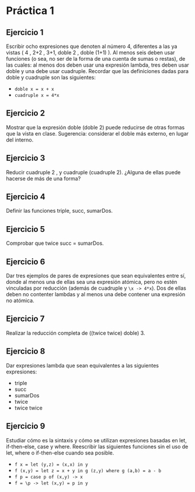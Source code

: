 # Práctica 1

## Ejercicio 1
Escribir ocho expresiones que denoten al número 4, diferentes a las ya vistas ( 4 , 2+2 , 3+1, doble 2 , doble (1+1) ). Al menos seis deben usar funciones (o sea, no ser de la forma de una cuenta de sumas o restas), de las cuales: al menos dos deben usar una expresión lambda, tres deben usar doble y una debe usar cuadruple. Recordar que las definiciones dadas para doble y cuadruple son las siguientes:
- `doble x = x + x`
- `cuadruple x = 4*x`

## Ejercicio 2
Mostrar que la expresión doble (doble 2) puede reducirse de otras formas que la vista en clase. Sugerencia: considerar el doble más externo, en lugar del interno.

## Ejercicio 3
Reducir cuadruple 2 , y cuadruple (cuadruple 2). ¿Alguna de ellas puede hacerse de más de una forma?

## Ejercicio 4
Definir las funciones triple, succ, sumarDos.

## Ejercicio 5
Comprobar que twice succ = sumarDos.

## Ejercicio 6
Dar tres ejemplos de pares de expresiones que sean equivalentes entre sí, donde al menos una de ellas sea una expresión atómica, pero no estén vinculadas por reducción (además de cuadruple y `\x -> 4*x`). Dos de ellas deben no contenter lambdas y al menos una debe contener una expresión no atómica.

## Ejercicio 7
Realizar la reducción completa de ((twice twice) doble) 3.

## Ejercicio 8
Dar expresiones lambda que sean equivalentes a las siguientes expresiones:
- triple
- succ
- sumarDos
- twice
- twice twice

## Ejercicio 9
Estudiar cómo es la sintaxis y cómo se utilizan expresiones basadas en let, if-then-else, case y where. Reescribir las siguientes funciones sin el uso de let, where o if-then-else cuando sea posible.
- `f x = let (y,z) = (x,x) in y`
- `f (x,y) = let z = x + y in g (z,y) where g (a,b) = a - b`
- `f p = case p of (x,y) -> x`
- `f = \p -> let (x,y) = p in y`
